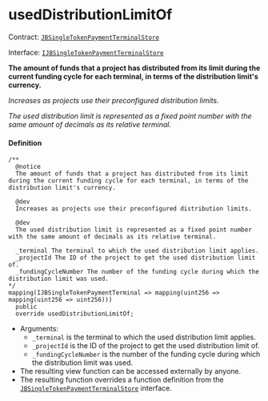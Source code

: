 # usedDistributionLimitOf

Contract: [`JBSingleTokenPaymentTerminalStore`](/dev/api/contracts/jbsingletokenpaymentterminalstore/README.md)​‌

Interface: [`IJBSingleTokenPaymentTerminalStore`](/dev/api/interfaces/ijbsingletokenpaymentterminalstore.md)

**The amount of funds that a project has distributed from its limit during the current funding cycle for each terminal, in terms of the distribution limit's currency.**

_Increases as projects use their preconfigured distribution limits._

_The used distribution limit is represented as a fixed point number with the same amount of decimals as its relative terminal._

#### Definition

```
/**
  @notice
  The amount of funds that a project has distributed from its limit during the current funding cycle for each terminal, in terms of the distribution limit's currency.

  @dev
  Increases as projects use their preconfigured distribution limits.

  @dev
  The used distribution limit is represented as a fixed point number with the same amount of decimals as its relative terminal.

  _terminal The terminal to which the used distribution limit applies.
  _projectId The ID of the project to get the used distribution limit of.
  _fundingCycleNumber The number of the funding cycle during which the distribution limit was used.
*/
mapping(IJBSingleTokenPaymentTerminal => mapping(uint256 => mapping(uint256 => uint256)))
  public
  override usedDistributionLimitOf;
```

- Arguments:
  - `_terminal` is the terminal to which the used distribution limit applies.
  - `_projectId` is the ID of the project to get the used distribution limit of.
  - `_fundingCycleNumber` is the number of the funding cycle during which the distribution limit was used.
- The resulting view function can be accessed externally by anyone.
- The resulting function overrides a function definition from the [`JBSingleTokenPaymentTerminalStore`](/dev/api/interfaces/ijbsingletokenpaymentterminalstore.md) interface.
